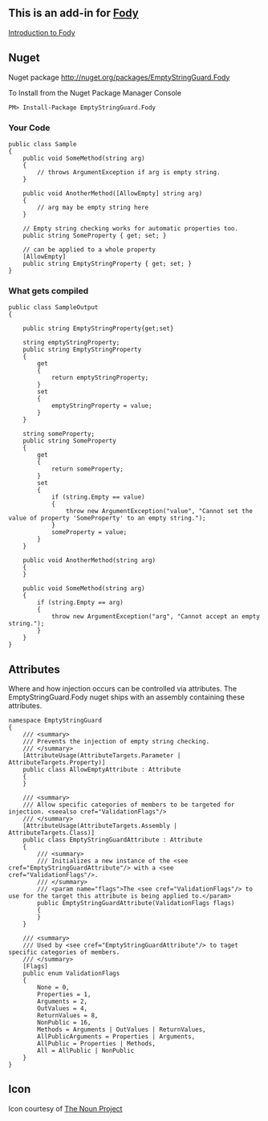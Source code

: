 ## This is an add-in for [Fody](https://github.com/Fody/Fody/) 

[Introduction to Fody](http://github.com/Fody/Fody/wiki/SampleUsage)

## Nuget 

Nuget package http://nuget.org/packages/EmptyStringGuard.Fody 

To Install from the Nuget Package Manager Console 
    
    PM> Install-Package EmptyStringGuard.Fody

### Your Code

	public class Sample
	{
		public void SomeMethod(string arg)
		{
			// throws ArgumentException if arg is empty string.
		}

		public void AnotherMethod([AllowEmpty] string arg)
		{
			// arg may be empty string here
		}

		// Empty string checking works for automatic properties too.
		public string SomeProperty { get; set; }

		// can be applied to a whole property
		[AllowEmpty] 
		public string EmptyStringProperty { get; set; }
	}

### What gets compiled 

    public class SampleOutput
    {

        public string EmptyStringProperty{get;set}
    
        string emptyStringProperty;
        public string EmptyStringProperty
        {
            get
            {
                return emptyStringProperty;
            }
            set
            {
                emptyStringProperty = value;
            }
        }
    
        string someProperty;
        public string SomeProperty
        {
            get
            {
                return someProperty;
            }
            set
            {
                if (string.Empty == value)
                {
                    throw new ArgumentException("value", "Cannot set the value of property 'SomeProperty' to an empty string.");
                }
                someProperty = value;
            }
        }

        public void AnotherMethod(string arg)
        {
        }

        public void SomeMethod(string arg)
        {
            if (string.Empty == arg)
            {
				throw new ArgumentException("arg", "Cannot accept an empty string.");
            }
        }
    }
    
## Attributes

Where and how injection occurs can be controlled via attributes. The EmptyStringGuard.Fody nuget ships with an assembly containing these attributes.

    namespace EmptyStringGuard
    {
        /// <summary>
        /// Prevents the injection of empty string checking.
        /// </summary>
        [AttributeUsage(AttributeTargets.Parameter | AttributeTargets.Property)]
        public class AllowEmptyAttribute : Attribute
        {
        }
        
        /// <summary>
        /// Allow specific categories of members to be targeted for injection. <seealso cref="ValidationFlags"/>
        /// </summary>
        [AttributeUsage(AttributeTargets.Assembly | AttributeTargets.Class)]
        public class EmptyStringGuardAttribute : Attribute
        {
            /// <summary>
            /// Initializes a new instance of the <see cref="EmptyStringGuardAttribute"/> with a <see cref="ValidationFlags"/>.
            /// </summary>
            /// <param name="flags">The <see cref="ValidationFlags"/> to use for the target this attribute is being applied to.</param>
            public EmptyStringGuardAttribute(ValidationFlags flags)
            {
            }
        }
        
        /// <summary>
        /// Used by <see cref="EmptyStringGuardAttribute"/> to taget specific categories of members.
        /// </summary>
        [Flags]
        public enum ValidationFlags
        {
            None = 0,
            Properties = 1,
            Arguments = 2,
            OutValues = 4,
            ReturnValues = 8,
            NonPublic = 16,
            Methods = Arguments | OutValues | ReturnValues,
            AllPublicArguments = Properties | Arguments,
            AllPublic = Properties | Methods,
            All = AllPublic | NonPublic
        }
    }


## Icon

Icon courtesy of [The Noun Project](http://thenounproject.com)
